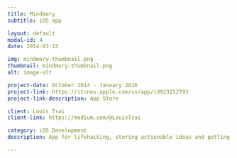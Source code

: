 ```yaml
---
title: Mindmory
subtitle: iOS app

layout: default
modal-id: 4
date: 2014-07-15

img: mindmory-thumbnail.png
thumbnail: mindmory-thumbnail.png
alt: image-alt

project-date: October 2014 - January 2016
project-link: https://itunes.apple.com/us/app/id923152793
project-link-description: App Store

client: Louis Tsai
client-link: https://medium.com/@LouisTsai

category: iOS Development
description: App for lifehacking, storing actionable ideas and getting ideas from books. We started working on Mindmory since version 1.0.1. We added a lot of new features, added new design and squashed bugs.

---
```

